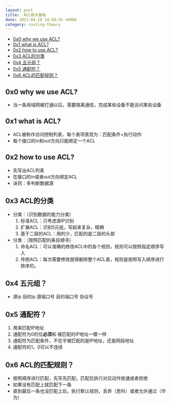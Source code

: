 ```yaml
---
layout: post
title:  ACL相关基础
date: 2021-04-19 14:50:35 +0900
category: routing-theory
---
```

<!-- TOC -->

- [0x0 why we use ACL?](#0x0-why-we-use-acl)
- [0x1 what is ACL?](#0x1-what-is-acl)
- [0x2 how to use ACL?](#0x2-how-to-use-acl)
- [0x3 ACL的分类](#0x3-acl的分类)
- [0x4 五元组？](#0x4-五元组)
- [0x5 通配符？](#0x5-通配符)
- [0x6 ACL的匹配规则？](#0x6-acl的匹配规则)

<!-- /TOC -->

## 0x0 why we use ACL?

- 当一条局域网被打通以后，需要隔离通信，完成某些设备不能访问某些设备


## 0x1 what is ACL?

- ACL被称作访问控制列表，每个表项表现为：匹配条件+执行动作
- 每个接口的in和out方向只能绑定一个ACL

## 0x2 how to use ACL?

- 先写出ACL列表
- 在接口的in或者out方向绑定ACL
- 诀窍：多判断数据源

## 0x3 ACL的分类

- 分类：（识别数据的能力分类）
    1. 标准ACL：只考虑源IP识别
    2. 扩展ACL：识别5元组，写起来复杂，精确
    3. 基于二层的ACL：用的少，匹配的是二层的头部
- 分类：（按照匹配的条目顺寻）
    1. 命名ACL：可以准确的修改ACL中的各个规则，规则可以按照指定顺序写入
    2. 传统ACL：每次需要修改就得删除整个ACL表，规则是按照写入顺序进行排序的。

## 0x4 五元组？

- 源ip 目的ip 源端口号 目的端口号 协议号

## 0x5 通配符？

1. 用来匹配IP地址
2. 通配符为0的位**必须**和 被匹配的IP地址一模一样
3. 通配符为匹配条件，不在乎被匹配的是IP地址，还是网段地址
4. 通配符的1，0可以不连续

## 0x6 ACL的匹配规则？

- 按照顺序进行匹配，先写先匹配，匹配后执行对应动作放通或者拒绝
- 如果没有匹配上就匹配下一条
- 直到最后一条也没匹配上后，执行默认规则，丢弃（思科）或者允许通过（华为）